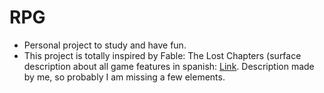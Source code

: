 # RPG
- Personal project to study and have fun. 
- This project is totally inspired by Fable: The Lost Chapters (surface description about all game features in spanish: [Link](https://docs.google.com/document/d/1t4plu7HMYJZV1-eDG6YQ-mEuIuHNXUMcWRfZKBudyCk/edit?usp=sharing). Description made by me, so probably I am missing a few elements. 
